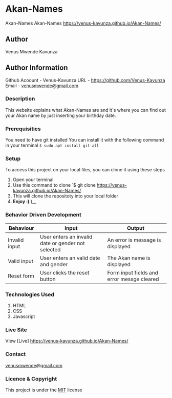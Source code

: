 # Akan-Names
Akan-Names
Akan-Names https://venus-kavunza.github.io/Akan-Names/
## Author
Venus Mwende Kavunza
## Author Information
Github Acoount - Venus-Kavunza URL - https://github.com/Venus-Kavunza
Email - venusmwende@gmail.com
### Description
This website explains what Akan-Names are and it`s  where you can find out your Akan name by just inserting your birthday date.
### Prerequisities
You need to have git installed
You can install it with the following command in your terminal
`$ sudo apt install git-all`
### Setup
To access this project on your local files, you can clone it using these steps
1. Open your terminal
1. Use this command to clone `$ git clone
https://venus-kavunza.github.io/Akan-Names/
1. This will clone the repositoty into your local folder
1. __Enjoy :)__:)__
### Behavior Driven Development

Behaviour    |	Input                                             |	Output                                    | 
-------------|----------------------------------------------------|-------------------------------------------|
Invalid input|	User enters an invalid date or gender not selected|	An error is message is displayed          |
Valid input  |	User enters an valid date and gender              |	The Akan name is displayed                |
Reset form   |	User clicks the reset button                      |	Form input fields and error messge cleared|
### Technologies Used
1. HTML
2. CSS
3. Javascript
### Live Site
View [Live] https://venus-kavunza.github.io/Akan-Names/
### Contact
venusmwende@gmail.com
### Licence & Copyright
This project is under the  [MIT](license) license